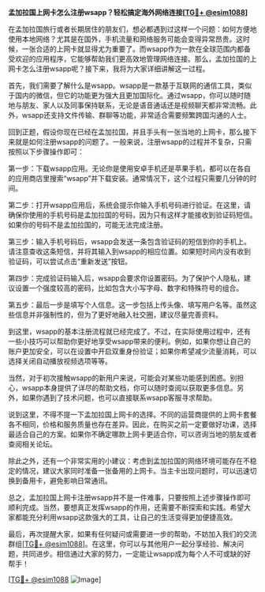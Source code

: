 **孟加拉国上网卡怎么注册wsapp？轻松搞定海外网络连接[[TG💪+ @esim1088](https://t.me/s/esim1088)]**

在孟加拉国旅行或者长期居住的朋友们，想必都遇到过这样一个问题：如何方便地使用本地网络？尤其是在国外，手机流量和网络服务可能会变得异常昂贵。这时候，一张合适的上网卡就显得尤为重要了。而wsapp作为一款在全球范围内都备受欢迎的应用程序，它能够帮助我们更高效地管理网络连接。那么，孟加拉国的上网卡怎么注册wsapp呢？接下来，我将为大家详细讲解这一过程。

首先，我们需要了解什么是wsapp。wsapp是一款基于互联网的通信工具，类似于国内的微信，但它的功能更为强大且更加国际化。通过wsapp，你可以随时随地与朋友、家人以及同事保持联系，无论是语音通话还是视频聊天都非常流畅。此外，wsapp还支持文件传输、群聊等功能，非常适合需要频繁跨国沟通的人士。

回到正题，假设你现在已经在孟加拉国，并且手头有一张当地的上网卡，那么接下来就是如何注册wsapp的问题了。一般来说，注册wsapp的过程并不复杂，只需按照以下步骤操作即可：

第一步：下载wsapp应用。无论你是使用安卓手机还是苹果手机，都可以在各自的应用商店里搜索“wsapp”并下载安装。通常情况下，这个过程只需要几分钟的时间。

第二步：打开wsapp应用后，系统会提示你输入手机号码进行验证。在这里，请确保你使用的手机号码是孟加拉国的号码，因为只有这样才能接收到验证码短信。如果你的号码不是孟加拉国的，可能无法完成注册。

第三步：输入手机号码后，wsapp会发送一条包含验证码的短信到你的手机上。请注意查收这条短信，并将其输入到wsapp的相应位置。如果短时间内没有收到验证码，可以尝试点击“重新发送”按钮。

第四步：完成验证码输入后，wsapp会要求你设置密码。为了保护个人隐私，建议设置一个强度较高的密码，比如包含大小写字母、数字和特殊符号的组合。

第五步：最后一步是填写个人信息。这一步包括上传头像、填写用户名等。虽然这些信息并非强制性的，但为了更好地融入社交圈，建议尽量完善资料。

到这里，wsapp的基本注册流程就已经完成了。不过，在实际使用过程中，还有一些小技巧可以帮助你更好地享受wsapp带来的便利。例如，如果你想让自己的账户更加安全，可以在设置中开启双重身份验证；如果你希望减少流量消耗，可以选择关闭自动播放视频选项等等。

当然，对于初次接触wsapp的新用户来说，可能会对某些功能感到困惑。别担心，wsapp本身提供了详尽的帮助文档，你可以随时查阅以获取更多信息。另外，如果你遇到了技术问题，也可以直接联系wsapp客服寻求帮助。

说到这里，不得不提一下孟加拉国上网卡的选择。不同的运营商提供的上网卡套餐各不相同，价格和服务质量也存在差异。因此，在购买之前一定要做好功课，选择最适合自己的方案。如果你不确定哪款上网卡更适合你，可以咨询当地的朋友或者查阅相关论坛。

除此之外，还有一个非常实用的小建议：考虑到孟加拉国的网络环境可能存在不稳定的情况，建议大家同时准备一张备用的上网卡。当主卡出现问题时，可以迅速切换到备用卡，避免影响日常通讯。

总之，孟加拉国上网卡注册wsapp并不是一件难事，只要按照上述步骤操作即可顺利完成。当然，要想真正发挥wsapp的作用，还需要不断探索和实践。希望大家都能充分利用wsapp这款强大的工具，让自己的生活变得更加便捷高效。

最后，再次提醒大家，如果有任何疑问或需要进一步的帮助，不妨加入我们的交流群组[[TG💪+ @esim1088](https://t.me/s/esim1088)]。在这里，你可以与其他用户一起分享经验、解决问题，共同进步。相信通过大家的努力，一定能让wsapp成为每个人不可或缺的好帮手！

[[TG💪+ @esim1088](https://t.me/s/esim1088) ![Image](https://i.postimg.cc/4NQfJmqS/Snipaste-2025-05-13-00-14-12.png)]